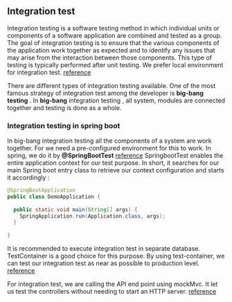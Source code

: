 ## Integration test
Integration testing is a software testing method in which individual units or components of
a software application are combined and tested as a group. The goal of integration testing
is to ensure that the various components of the application work together as expected and to 
identify any issues that may arise from the interaction between those components. 
This type of testing is typically performed after unit testing. We prefer local environment for integration
test.
[reference](https://www.twilio.com/blog/unit-integration-end-to-end-testing-difference)

There are different types of integration testing available. One of the most famous strategy of integration
test among the developer is **big-bang testing** . In **big-bang** integration testing , all system, modules
are connected together and testing is done as a whole. 

### Integration testing in spring boot
In big-bang integration testing all the components of a system are work together.
For we need a pre-configured environment for this to work. In spring, we do
it by **@SpringBootTest**
[reference](https://www.diffblue.com/blog/java/testing/software%20development/spring-boot-unit-and-integration-testing-overview/#:~:text=Integration%20Tests%20With%20Spring%20Boot%3A%20%40SpringBootTest&text=Most%20of%20the%20time%2C%20you,application%20context%20for%20your%20test.)
SpringbootTest enables the entire application context for our test purpose.
In short, it searches for our main Spring boot entry class to retrieve our context
configuration and starts it accordingly :

```java
@SpringBootApplication
public class DemoApplication {
 
  public static void main(String[] args) {
    SpringApplication.run(Application.class, args);
  }
 
}
```

It is recommended to execute integration test in separate database. TestContainer
is a good choice for this purpose. By using test-container, we can test our
integration test as near as possible to production level.
[reference](https://medium.com/miq-tech-and-analytics/testcontainers-the-modern-way-of-writing-database-tests-ed49554856e5)

For integration test, we are calling the API end point using mockMvc.
It let us test the controllers without needing to start an HTTP server.
[reference](https://igorski.co/mockmvc-test-spring-boot/#:~:text=MockMvc%20is%20a%20Spring%20Boot,hustle%20of%20actually%20starting%20it.)